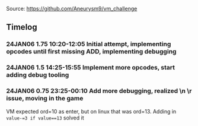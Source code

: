 Source: https://github.com/Aneurysm9/vm_challenge


## Timelog

### 24JAN06 1.75 10:20-12:05 Initial attempt, implementing opcodes until first missing ADD, implementing debugging

### 24JAN06 1.5 14:25-15:55 Implement more opcodes, start adding debug tooling

### 24JAN06 0.75 23:25-00:10 Add more debugging, realized \n \r issue, moving in the game

VM expected ord=10 as enter, but on linux that was ord=13. Adding in `value-=3 if value==13` solved it
